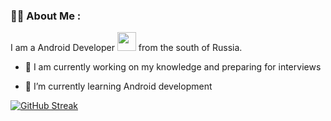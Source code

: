 ### :woman_technologist: About Me :
I am a Android Developer <img src="https://media.giphy.com/media/WUlplcMpOCEmTGBtBW/giphy.gif" width="30"> from the south of Russia.
- :telescope: I am currently working on my knowledge and preparing for interviews 

- :seedling: I’m currently learning Android development

[![GitHub Streak](http://github-readme-streak-stats.herokuapp.com?user=muradmur&theme=dark&hide_border=true&border_radius=5&mode=weekly)](https://git.io/streak-stats)

